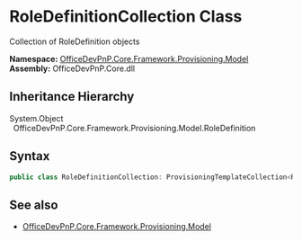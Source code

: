 # RoleDefinitionCollection Class
 Collection of RoleDefinition objects   

**Namespace:** [OfficeDevPnP.Core.Framework.Provisioning.Model](OfficeDevPnP.Core.Framework.Provisioning.Model.md)  
**Assembly:** OfficeDevPnP.Core.dll  
## Inheritance Hierarchy
System.Object  
&ensp;OfficeDevPnP.Core.Framework.Provisioning.Model.RoleDefinition  
## Syntax
```C#
public class RoleDefinitionCollection: ProvisioningTemplateCollection<RoleDefinition>
```
## See also
- [OfficeDevPnP.Core.Framework.Provisioning.Model](OfficeDevPnP.Core.Framework.Provisioning.Model.md)

